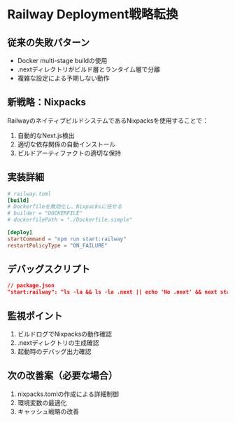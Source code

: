 # Railway Deployment戦略転換

## 従来の失敗パターン
- Docker multi-stage buildの使用
- .nextディレクトリがビルド層とランタイム層で分離
- 複雑な設定による予期しない動作

## 新戦略：Nixpacks
RailwayのネイティブビルドシステムであるNixpacksを使用することで：
1. 自動的なNext.js検出
2. 適切な依存関係の自動インストール
3. ビルドアーティファクトの適切な保持

## 実装詳細
```toml
# railway.toml
[build]
# Dockerfileを無効化し、Nixpacksに任せる
# builder = "DOCKERFILE"
# dockerfilePath = "./Dockerfile.simple"

[deploy]
startCommand = "npm run start:railway"
restartPolicyType = "ON_FAILURE"
```

## デバッグスクリプト
```json
// package.json
"start:railway": "ls -la && ls -la .next || echo 'No .next' && next start -p ${PORT:-3000}"
```

## 監視ポイント
1. ビルドログでNixpacksの動作確認
2. .nextディレクトリの生成確認
3. 起動時のデバッグ出力確認

## 次の改善案（必要な場合）
1. nixpacks.tomlの作成による詳細制御
2. 環境変数の最適化
3. キャッシュ戦略の改善